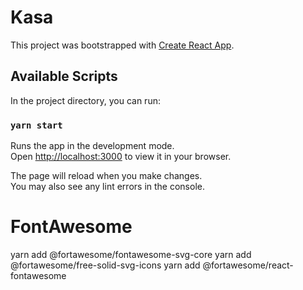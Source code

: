 # Kasa

This project was bootstrapped with [Create React App](https://github.com/facebook/create-react-app).

## Available Scripts

In the project directory, you can run:

### `yarn start`

Runs the app in the development mode.\
Open [http://localhost:3000](http://localhost:3000) to view it in your browser.

The page will reload when you make changes.\
You may also see any lint errors in the console.

# FontAwesome

yarn add @fortawesome/fontawesome-svg-core
yarn add @fortawesome/free-solid-svg-icons
yarn add @fortawesome/react-fontawesome
